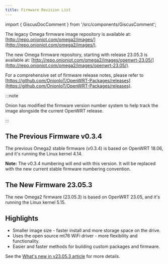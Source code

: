 ```yaml
---
title: Firmware Revision List
---
```

import { GiscusDocComment } from '/src/components/GiscusComment';

The legacy Omega firmware image repository is available at: [http://repo.onioniot.com/omega2/images/](http://repo.onioniot.com/omega2/images/).

 The new Omega firmware repository, starting with release 23.05.3 is available at: [http://repo.onioniot.com/omega2/images/openwrt-23.05/](http://repo.onioniot.com/omega2/images/openwrt-23.05/).

 For a comprehensive set of firmware release notes, please refer to [https://github.com/OnionIoT/OpenWRT-Packages/releases](https://github.com/OnionIoT/OpenWRT-Packages/releases).

:::note

Onion has modified the firmware version number system to help track the image alongside the current OpenWRT release.

:::

## The Previous Firmware v0.3.4

The previous Omega2 stable firmware (v0.3.4) is based on OpenWRT 18.06, and it's running the Linux kernel 4.14.

**Note:** The v0.3.4 numbering will end with this version. It will be replaced with the new current stable firmware numbering convention.

## The New Firmware 23.05.3

The new Omega2 firmware (23.05.3) is based on OpenWRT 23.05, and it's running the Linux kernel 5.15. <!-- TODO: update with KERNEL_VERSION variable -->

## Highlights

- Smaller image size - faster install and more storage space on the drive.
- Uses the open source mt76 WiFi driver - more flexibility and functionality.
- Easier and faster methods for building custom packages and firmware.

See the [What's new in v23.05.3 article](./whats-new-in-v23.05.3) for more details.

<GiscusDocComment />